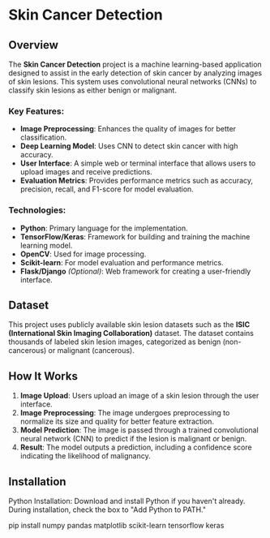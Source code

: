 # Skin Cancer Detection

## Overview

The **Skin Cancer Detection** project is a machine learning-based application designed to assist in the early detection of skin cancer by analyzing images of skin lesions. This system uses convolutional neural networks (CNNs) to classify skin lesions as either benign or malignant.

### Key Features:
- **Image Preprocessing**: Enhances the quality of images for better classification.
- **Deep Learning Model**: Uses CNN to detect skin cancer with high accuracy.
- **User Interface**: A simple web or terminal interface that allows users to upload images and receive predictions.
- **Evaluation Metrics**: Provides performance metrics such as accuracy, precision, recall, and F1-score for model evaluation.

### Technologies:
- **Python**: Primary language for the implementation.
- **TensorFlow/Keras**: Framework for building and training the machine learning model.
- **OpenCV**: Used for image processing.
- **Scikit-learn**: For model evaluation and performance metrics.
- **Flask/Django** *(Optional)*: Web framework for creating a user-friendly interface.

## Dataset

This project uses publicly available skin lesion datasets such as the **ISIC (International Skin Imaging Collaboration)** dataset. The dataset contains thousands of labeled skin lesion images, categorized as benign (non-cancerous) or malignant (cancerous).

## How It Works

1. **Image Upload**: Users upload an image of a skin lesion through the user interface.
2. **Image Preprocessing**: The image undergoes preprocessing to normalize its size and quality for better feature extraction.
3. **Model Prediction**: The image is passed through a trained convolutional neural network (CNN) to predict if the lesion is malignant or benign.
4. **Result**: The model outputs a prediction, including a confidence score indicating the likelihood of malignancy.

## Installation


Python Installation: Download and install Python if you haven't already. During installation, check the box to "Add Python to PATH."

pip install numpy pandas matplotlib scikit-learn tensorflow keras


